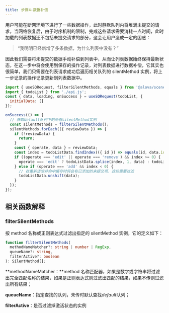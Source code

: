 ```yaml
---
title: 步骤4-数据补偿
---
```


用户可能在断网环境下进行了一些数据操作，此时静默队列内将堆满未提交的请求，当网络恢复后，由于时序机制的限制，完成这些请求需要消耗一点时间，此时加载的列表数据还不包括未提交请求的部分，这会让用户造成一定的困惑：

> “我明明已经新增了多条数据，为什么列表中没有？”

因此我们需要将未提交的数据手动补偿到列表中，从而让列表数据始终保持最新状态，在这一步中将会使用到保存的操作记录，对列表数据进行数据补偿，它其实也很简单，我们只需要在列表请求成功后遍历相关队列的 silentMethod 实例，将上一步记录的操作记录更新到列表数据中。

```javascript
import { useSQRequest, filterSilentMethods, equals } from '@alova/scene-vue';
import { todoList } from './api.js';
const { data, loading, onSuccess } = useSQRequest(todoList, {
  initialData: []
});

onSuccess(() => {
  // 获取default队列下的所有silentMethod实例
  const silentMethods = filterSilentMethods();
  silentMethods.forEach(({ reviewData }) => {
    if (!reviewData) {
      return;
    }
    const { operate, data } = reviewData;
    const index = todoListData.findIndex(({ id }) => equals(id, data.id));
    if ((operate === 'edit' || operate === 'remove') && index >= 0) {
      operate === 'edit' ? todoListData.splice(index, 1, data) : todoListData.splice(index, 1);
    } else if (operate === 'add' && index < 0) {
      // 在重新请求并命中缓存时将会有已添加的未提交项，这些需要过滤
      todoListData.unshift(data);
    }
  });
});
```

## 相关函数解释

### filterSilentMethods

按 method 名称或正则表达式过滤出指定的 silentMethod 实例，它的定义如下：

```typescript
function filterSilentMethods(
  methodNameMatcher?: string | number | RegExp,
  queueName?: string,
  filterActive?: boolean
): SilentMethod[];
```

**methodNameMatcher：**method 名称匹配器，如果是数字或字符串将过滤出完全匹配名称的结果，如果是正则表达式则过滤出匹配的结果，如果不传则过滤出所有结果；

**queueName**：指定查找的队列，未传时默认查找*default*队列；

**filterActive**：是否过滤掉激活状态的实例
